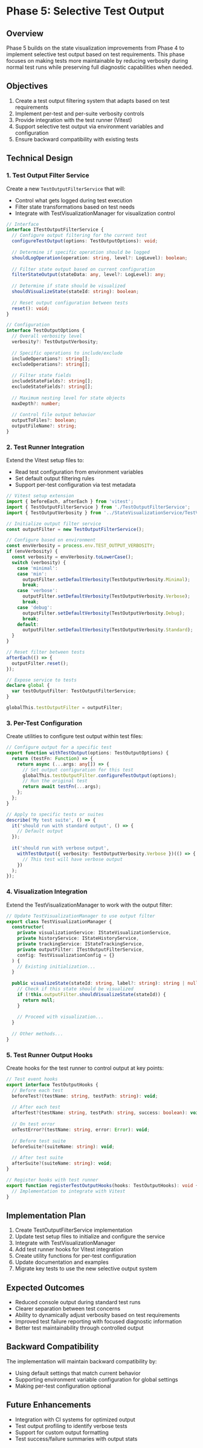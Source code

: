 # Phase 5: Selective Test Output

## Overview

Phase 5 builds on the state visualization improvements from Phase 4 to implement selective test output based on test requirements. This phase focuses on making tests more maintainable by reducing verbosity during normal test runs while preserving full diagnostic capabilities when needed.

## Objectives

1. Create a test output filtering system that adapts based on test requirements
2. Implement per-test and per-suite verbosity controls
3. Provide integration with the test runner (Vitest)
4. Support selective test output via environment variables and configuration
5. Ensure backward compatibility with existing tests

## Technical Design

### 1. Test Output Filter Service

Create a new `TestOutputFilterService` that will:
- Control what gets logged during test execution
- Filter state transformations based on test needs
- Integrate with TestVisualizationManager for visualization control

```typescript
// Interface
interface ITestOutputFilterService {
  // Configure output filtering for the current test
  configureTestOutput(options: TestOutputOptions): void;
  
  // Determine if specific operation should be logged
  shouldLogOperation(operation: string, level?: LogLevel): boolean;
  
  // Filter state output based on current configuration
  filterStateOutput(stateData: any, level?: LogLevel): any;
  
  // Determine if state should be visualized
  shouldVisualizeState(stateId: string): boolean;
  
  // Reset output configuration between tests
  reset(): void;
}

// Configuration
interface TestOutputOptions {
  // Overall verbosity level 
  verbosity?: TestOutputVerbosity;
  
  // Specific operations to include/exclude
  includeOperations?: string[];
  excludeOperations?: string[];
  
  // Filter state fields
  includeStateFields?: string[];
  excludeStateFields?: string[];
  
  // Maximum nesting level for state objects
  maxDepth?: number;
  
  // Control file output behavior
  outputToFiles?: boolean;
  outputFileName?: string;
}
```

### 2. Test Runner Integration

Extend the Vitest setup files to:
- Read test configuration from environment variables
- Set default output filtering rules
- Support per-test configuration via test metadata

```typescript
// Vitest setup extension
import { beforeEach, afterEach } from 'vitest';
import { TestOutputFilterService } from './TestOutputFilterService';
import { TestOutputVerbosity } from '../StateVisualizationService/TestVisualizationManager';

// Initialize output filter service
const outputFilter = new TestOutputFilterService();

// Configure based on environment
const envVerbosity = process.env.TEST_OUTPUT_VERBOSITY;
if (envVerbosity) {
  const verbosity = envVerbosity.toLowerCase();
  switch (verbosity) {
    case 'minimal':
    case 'min':
      outputFilter.setDefaultVerbosity(TestOutputVerbosity.Minimal);
      break;
    case 'verbose':
      outputFilter.setDefaultVerbosity(TestOutputVerbosity.Verbose);
      break;
    case 'debug':
      outputFilter.setDefaultVerbosity(TestOutputVerbosity.Debug);
      break;
    default:
      outputFilter.setDefaultVerbosity(TestOutputVerbosity.Standard);
  }
}

// Reset filter between tests
afterEach(() => {
  outputFilter.reset();
});

// Expose service to tests
declare global {
  var testOutputFilter: TestOutputFilterService;
}

globalThis.testOutputFilter = outputFilter;
```

### 3. Per-Test Configuration

Create utilities to configure test output within test files:

```typescript
// Configure output for a specific test
export function withTestOutput(options: TestOutputOptions) {
  return (testFn: Function) => {
    return async (...args: any[]) => {
      // Set output configuration for this test
      globalThis.testOutputFilter.configureTestOutput(options);
      // Run the original test
      return await testFn(...args);
    };
  };
}

// Apply to specific tests or suites
describe('My test suite', () => {
  it('should run with standard output', () => {
    // Default output
  });
  
  it('should run with verbose output', 
    withTestOutput({ verbosity: TestOutputVerbosity.Verbose })(() => {
      // This test will have verbose output
    })
  );
});
```

### 4. Visualization Integration

Extend the TestVisualizationManager to work with the output filter:

```typescript
// Update TestVisualizationManager to use output filter
export class TestVisualizationManager {
  constructor(
    private visualizationService: IStateVisualizationService,
    private historyService: IStateHistoryService,
    private trackingService: IStateTrackingService,
    private outputFilter: ITestOutputFilterService,
    config: TestVisualizationConfig = {}
  ) {
    // Existing initialization...
  }
  
  public visualizeState(stateId: string, label?: string): string | null {
    // Check if this state should be visualized
    if (!this.outputFilter.shouldVisualizeState(stateId)) {
      return null;
    }
    
    // Proceed with visualization...
  }
  
  // Other methods...
}
```

### 5. Test Runner Output Hooks

Create hooks for the test runner to control output at key points:

```typescript
// Test event hooks
export interface TestOutputHooks {
  // Before each test
  beforeTest?(testName: string, testPath: string): void;
  
  // After each test
  afterTest?(testName: string, testPath: string, success: boolean): void;
  
  // On test error
  onTestError?(testName: string, error: Error): void;
  
  // Before test suite
  beforeSuite?(suiteName: string): void;
  
  // After test suite
  afterSuite?(suiteName: string): void;
}

// Register hooks with test runner
export function registerTestOutputHooks(hooks: TestOutputHooks): void {
  // Implementation to integrate with Vitest
}
```

## Implementation Plan

1. Create TestOutputFilterService implementation
2. Update test setup files to initialize and configure the service
3. Integrate with TestVisualizationManager
4. Add test runner hooks for Vitest integration
5. Create utility functions for per-test configuration
6. Update documentation and examples
7. Migrate key tests to use the new selective output system

## Expected Outcomes

- Reduced console output during standard test runs
- Clearer separation between test concerns
- Ability to dynamically adjust verbosity based on test requirements
- Improved test failure reporting with focused diagnostic information
- Better test maintainability through controlled output

## Backward Compatibility

The implementation will maintain backward compatibility by:
- Using default settings that match current behavior
- Supporting environment variable configuration for global settings
- Making per-test configuration optional

## Future Enhancements

- Integration with CI systems for optimized output
- Test output profiling to identify verbose tests
- Support for custom output formatting
- Test success/failure summaries with output stats